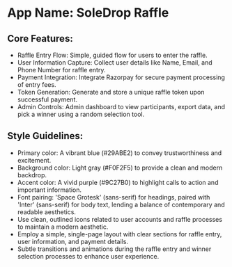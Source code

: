 # **App Name**: SoleDrop Raffle

## Core Features:

- Raffle Entry Flow: Simple, guided flow for users to enter the raffle.
- User Information Capture: Collect user details like Name, Email, and Phone Number for raffle entry.
- Payment Integration: Integrate Razorpay for secure payment processing of entry fees.
- Token Generation: Generate and store a unique raffle token upon successful payment.
- Admin Controls: Admin dashboard to view participants, export data, and pick a winner using a random selection tool.

## Style Guidelines:

- Primary color: A vibrant blue (#29ABE2) to convey trustworthiness and excitement.
- Background color: Light gray (#F0F2F5) to provide a clean and modern backdrop.
- Accent color: A vivid purple (#9C27B0) to highlight calls to action and important information.
- Font pairing: 'Space Grotesk' (sans-serif) for headings, paired with 'Inter' (sans-serif) for body text, lending a balance of contemporary and readable aesthetics.
- Use clean, outlined icons related to user accounts and raffle processes to maintain a modern aesthetic.
- Employ a simple, single-page layout with clear sections for raffle entry, user information, and payment details.
- Subtle transitions and animations during the raffle entry and winner selection processes to enhance user experience.